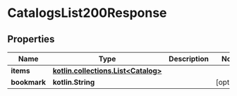 
# CatalogsList200Response

## Properties
Name | Type | Description | Notes
------------ | ------------- | ------------- | -------------
**items** | [**kotlin.collections.List&lt;Catalog&gt;**](Catalog.md) |  | 
**bookmark** | **kotlin.String** |  |  [optional]



